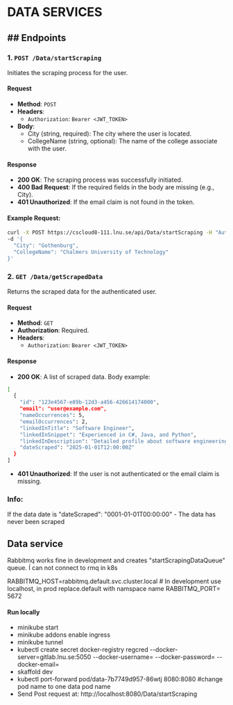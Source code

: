 # DATA SERVICES

## ## Endpoints

### 1. `POST /Data/startScraping`
Initiates the scraping process for the user.

#### Request
- **Method**: `POST`
- **Headers**:
  - `Authorization`: `Bearer <JWT_TOKEN>` 
- **Body**:
  - City (string, required): The city where the user is located.
  - CollegeName (string, optional): The name of the college associate with the user.

#### Response
- **200 OK**: The scraping process was successfully initiated.
- **400 Bad Request**: If the required fields in the body are missing (e.g., City).
- **401 Unauthorized**: If the email claim is not found in the token.

#### Example Request:
```bash
curl -X POST https://cscloud8-111.lnu.se/api/Data/startScraping -H "Authorization: Bearer <Jwt token>" -H "Content-Type: application/json" \
-d '{
  "City": "Gothenburg",
  "CollegeName": "Chalmers University of Technology"
}'
``` 

### 2. `GET /Data/getScrapedData`
Returns the scraped data for the authenticated user.

#### Request
- **Method**: `GET`
- **Authorization**: Required.
- **Headers**:
  - `Authorization`: `Bearer <JWT_TOKEN>`

#### Response
- **200 OK**: A list of scraped data.
Body example:
``` bash
[
  {
    "id": "123e4567-e89b-12d3-a456-426614174000",
    "email": "user@example.com",
    "nameOccurrences": 5,
    "emailOccurrences": 2,
    "linkedInTitle": "Software Engineer",
    "linkedInSnippet": "Experienced in C#, Java, and Python",
    "linkedInDescription": "Detailed profile about software engineering projects.",
    "dateScraped": "2025-01-01T12:00:00Z"
  }
]
```
- **401 Unauthorized**: If the user is not authenticated or the email claim is missing.

### Info:
If the data date is  "dateScraped": "0001-01-01T00:00:00" - The data has never been scraped 

## Data service
Rabbitmq works fine in development and creates "startScrapingDataQueue" queue. Í can not connect to rmq in k8s

RABBITMQ_HOST=rabbitmq.default.svc.cluster.local # In development use localhost, in prod replace.default with namspace name
RABBITMQ_PORT= 5672

#### Run locally
- minikube start
- minikube addons enable ingress
- minikube tunnel
- kubectl create secret docker-registry regcred   --docker-server=gitlab.lnu.se:5050   --docker-username=<your-username> --docker-password=<your-token> --docker-email=<your-email>
- skaffold dev
- kubectl port-forward pod/data-7b7749d957-86wtj  8080:8080    #change pod name to one data pod name
- Send Post request at: http://localhost:8080/Data/startScraping 

